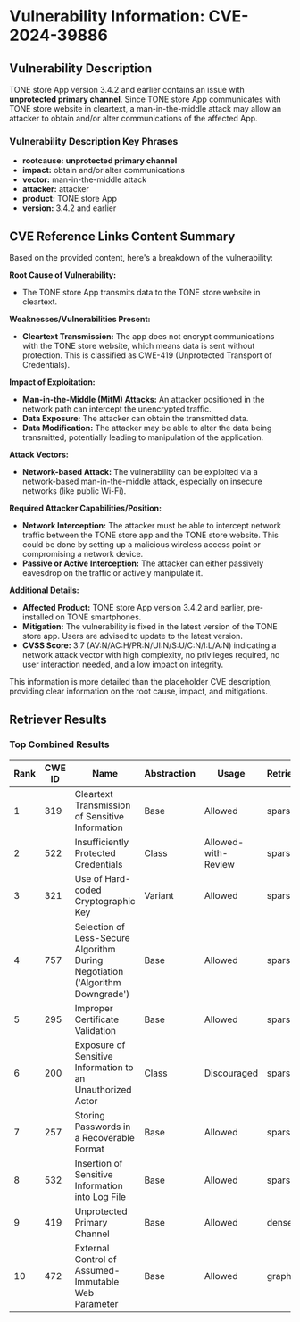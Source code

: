 # Vulnerability Information: CVE-2024-39886

## Vulnerability Description
TONE store App version 3.4.2 and earlier contains an issue with **unprotected primary channel**. Since TONE store App communicates with TONE store website in cleartext, a man-in-the-middle attack may allow an attacker to obtain and/or alter communications of the affected App.

### Vulnerability Description Key Phrases
- **rootcause:** **unprotected primary channel**
- **impact:** obtain and/or alter communications
- **vector:** man-in-the-middle attack
- **attacker:** attacker
- **product:** TONE store App
- **version:** 3.4.2 and earlier

## CVE Reference Links Content Summary
Based on the provided content, here's a breakdown of the vulnerability:

**Root Cause of Vulnerability:**
- The TONE store App transmits data to the TONE store website in cleartext.

**Weaknesses/Vulnerabilities Present:**
- **Cleartext Transmission:** The app does not encrypt communications with the TONE store website, which means data is sent without protection. This is classified as CWE-419 (Unprotected Transport of Credentials).

**Impact of Exploitation:**
- **Man-in-the-Middle (MitM) Attacks:** An attacker positioned in the network path can intercept the unencrypted traffic.
- **Data Exposure:** The attacker can obtain the transmitted data.
- **Data Modification:** The attacker may be able to alter the data being transmitted, potentially leading to manipulation of the application.

**Attack Vectors:**
- **Network-based Attack:** The vulnerability can be exploited via a network-based man-in-the-middle attack, especially on insecure networks (like public Wi-Fi).

**Required Attacker Capabilities/Position:**
- **Network Interception:** The attacker must be able to intercept network traffic between the TONE store app and the TONE store website. This could be done by setting up a malicious wireless access point or compromising a network device.
- **Passive or Active Interception:** The attacker can either passively eavesdrop on the traffic or actively manipulate it.

**Additional Details:**
- **Affected Product:** TONE store App version 3.4.2 and earlier, pre-installed on TONE smartphones.
- **Mitigation:** The vulnerability is fixed in the latest version of the TONE store app. Users are advised to update to the latest version.
- **CVSS Score:** 3.7 (AV:N/AC:H/PR:N/UI:N/S:U/C:N/I:L/A:N) indicating a network attack vector with high complexity, no privileges required, no user interaction needed, and a low impact on integrity.

This information is more detailed than the placeholder CVE description, providing clear information on the root cause, impact, and mitigations.

## Retriever Results

### Top Combined Results

| Rank | CWE ID | Name | Abstraction | Usage  | Retrievers | Individual Scores |
|------|--------|------|-------------|-------|------------|-------------------|
| 1 | 319 | Cleartext Transmission of Sensitive Information | Base | Allowed | sparse | 0.311 |
| 2 | 522 | Insufficiently Protected Credentials | Class | Allowed-with-Review | sparse | 0.308 |
| 3 | 321 | Use of Hard-coded Cryptographic Key | Variant | Allowed | sparse | 0.288 |
| 4 | 757 | Selection of Less-Secure Algorithm During Negotiation ('Algorithm Downgrade') | Base | Allowed | sparse | 0.283 |
| 5 | 295 | Improper Certificate Validation | Base | Allowed | sparse | 0.267 |
| 6 | 200 | Exposure of Sensitive Information to an Unauthorized Actor | Class | Discouraged | sparse | 0.266 |
| 7 | 257 | Storing Passwords in a Recoverable Format | Base | Allowed | sparse | 0.266 |
| 8 | 532 | Insertion of Sensitive Information into Log File | Base | Allowed | sparse | 0.260 |
| 9 | 419 | Unprotected Primary Channel | Base | Allowed | dense | 0.489 |
| 10 | 472 | External Control of Assumed-Immutable Web Parameter | Base | Allowed | graph | 0.002 |

